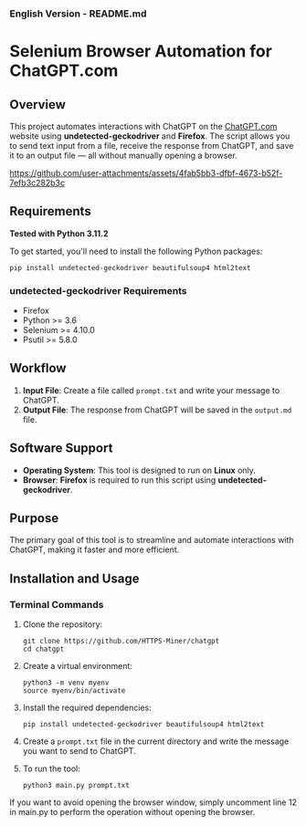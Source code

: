 ### English Version - README.md

# Selenium Browser Automation for ChatGPT.com

## Overview

This project automates interactions with ChatGPT on the [ChatGPT.com](https://chat.openai.com/) website using **undetected-geckodriver** and **Firefox**. The script allows you to send text input from a file, receive the response from ChatGPT, and save it to an output file — all without manually opening a browser.

https://github.com/user-attachments/assets/4fab5bb3-dfbf-4673-b52f-7efb3c282b3c

## Requirements

**Tested with Python 3.11.2**

To get started, you'll need to install the following Python packages:

```shell
pip install undetected-geckodriver beautifulsoup4 html2text
```

### **undetected-geckodriver Requirements**
- Firefox
- Python >= 3.6
- Selenium >= 4.10.0
- Psutil >= 5.8.0

## Workflow

1. **Input File**: Create a file called `prompt.txt` and write your message to ChatGPT.
2. **Output File**: The response from ChatGPT will be saved in the `output.md` file.

## Software Support

- **Operating System**: This tool is designed to run on **Linux** only.
- **Browser**: **Firefox** is required to run this script using **undetected-geckodriver**.

## Purpose

The primary goal of this tool is to streamline and automate interactions with ChatGPT, making it faster and more efficient.

## Installation and Usage

### Terminal Commands

1. Clone the repository:
   ```shell
   git clone https://github.com/HTTPS-Miner/chatgpt
   cd chatgpt
   ```

2. Create a virtual environment:
   ```shell
   python3 -m venv myenv
   source myenv/bin/activate
   ```

3. Install the required dependencies:
   ```shell
   pip install undetected-geckodriver beautifulsoup4 html2text
   ```

4. Create a `prompt.txt` file in the current directory and write the message you want to send to ChatGPT.

5. To run the tool:
   ```shell
   python3 main.py prompt.txt
   ```

If you want to avoid opening the browser window, simply uncomment line 12 in main.py to perform the operation without opening the browser.